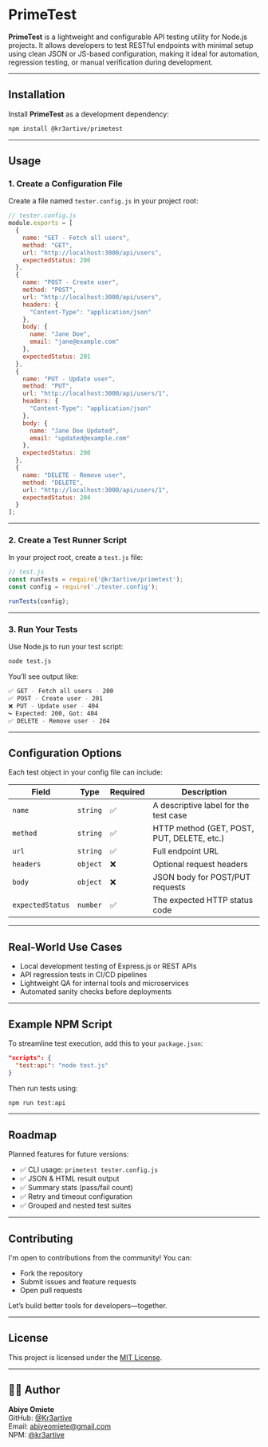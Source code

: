 # PrimeTest

**PrimeTest** is a lightweight and configurable API testing utility for Node.js projects. It allows developers to test RESTful endpoints with minimal setup using clean JSON or JS-based configuration, making it ideal for automation, regression testing, or manual verification during development.

---

## Installation

Install **PrimeTest** as a development dependency:

```bash
npm install @kr3artive/primetest
```

---

## Usage

### 1. Create a Configuration File

Create a file named `tester.config.js` in your project root:

```js
// tester.config.js
module.exports = [
  {
    name: "GET - Fetch all users",
    method: "GET",
    url: "http://localhost:3000/api/users",
    expectedStatus: 200
  },
  {
    name: "POST - Create user",
    method: "POST",
    url: "http://localhost:3000/api/users",
    headers: {
      "Content-Type": "application/json"
    },
    body: {
      name: "Jane Doe",
      email: "jane@example.com"
    },
    expectedStatus: 201
  },
  {
    name: "PUT - Update user",
    method: "PUT",
    url: "http://localhost:3000/api/users/1",
    headers: {
      "Content-Type": "application/json"
    },
    body: {
      name: "Jane Doe Updated",
      email: "updated@example.com"
    },
    expectedStatus: 200
  },
  {
    name: "DELETE - Remove user",
    method: "DELETE",
    url: "http://localhost:3000/api/users/1",
    expectedStatus: 204
  }
];
```

---

### 2. Create a Test Runner Script

In your project root, create a `test.js` file:

```js
// test.js
const runTests = require('@kr3artive/primetest');
const config = require('./tester.config');

runTests(config);
```

---

### 3. Run Your Tests

Use Node.js to run your test script:

```bash
node test.js
```

You’ll see output like:

```bash
✅ GET - Fetch all users - 200
✅ POST - Create user - 201
❌ PUT - Update user - 404
↪ Expected: 200, Got: 404
✅ DELETE - Remove user - 204
```

---

## Configuration Options

Each test object in your config file can include:

| Field           | Type     | Required | Description                                 |
|----------------|----------|----------|---------------------------------------------|
| `name`          | `string` | ✅       | A descriptive label for the test case       |
| `method`        | `string` | ✅       | HTTP method (GET, POST, PUT, DELETE, etc.)  |
| `url`           | `string` | ✅       | Full endpoint URL                           |
| `headers`       | `object` | ❌       | Optional request headers                    |
| `body`          | `object` | ❌       | JSON body for POST/PUT requests             |
| `expectedStatus`| `number` | ✅       | The expected HTTP status code               |

---

## Real-World Use Cases

- Local development testing of Express.js or REST APIs  
- API regression tests in CI/CD pipelines  
- Lightweight QA for internal tools and microservices  
- Automated sanity checks before deployments  

---

## Example NPM Script

To streamline test execution, add this to your `package.json`:

```json
"scripts": {
  "test:api": "node test.js"
}
```

Then run tests using:

```bash
npm run test:api
```

---

## Roadmap

Planned features for future versions:

- ✅ CLI usage: `primetest tester.config.js`  
- ✅ JSON & HTML result output  
- ✅ Summary stats (pass/fail count)  
- ✅ Retry and timeout configuration  
- ✅ Grouped and nested test suites  

---

## Contributing

I'm open to contributions from the community! You can:

- Fork the repository  
- Submit issues and feature requests  
- Open pull requests  

Let’s build better tools for developers—together.

---

## License

This project is licensed under the [MIT License](./LICENSE).

---

## 👨‍💻 Author

**Abiye Omiete**  
GitHub: [@Kr3artive](https://github.com/Kr3artive)  
Email: [abiyeomiete@gmail.com](mailto:abiyeomiete@gmail.com)  
NPM: [@kr3artive](https://www.npmjs.com/~kr3artive)
